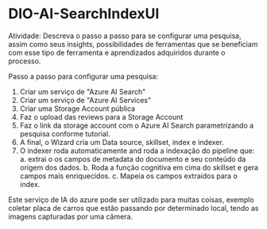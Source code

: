 # DIO-AI-SearchIndexUI
Atividade: Descreva o passo a passo para se configurar uma pesquisa, assim como seus insights, possibilidades de ferramentas que se beneficiam com esse tipo de ferramenta e aprendizados adquiridos durante o processo.

Passo a passo para configurar uma pesquisa:

1. Criar um serviço de "Azure AI Search"
2. Criar um serviço de "Azure AI Services"
3. Criar uma Storage Account pública
4. Faz o upload das reviews para a Storage Account
5. Faz o link da storage account com o Azure AI Search parametrizando a pesquisa conforme tutorial.
6. A final, o Wizard cria um Data source, skillset, index e indexer.
7. O indexer roda automaticamente and roda a indexação do pipeline que:
a. extrai o os campos de metadata do documento e seu conteúdo da origem dos dados.
b. Roda a função cognitiva em cima do skillset e gera campos mais enriquecidos.
c. Mapeia os campos extraídos para o index.

Este serviço de IA do azure pode ser utilizado para muitas coisas, exemplo coletar placa de carros que estão passando por determinado local, tendo as imagens capturadas por uma câmera.